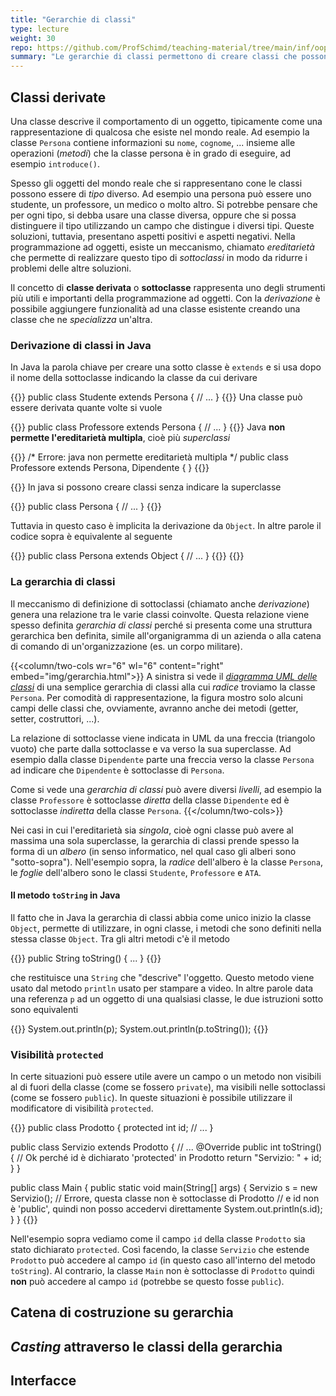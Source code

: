 ```yaml
---
title: "Gerarchie di classi"
type: lecture
weight: 30
repo: https://github.com/ProfSchimd/teaching-material/tree/main/inf/oop
summary: "Le gerarchie di classi permettono di creare classi che possono cambiare ed adattare il loro comportamento secondo le esigenze."
---
```


## Classi derivate
Una classe descrive il comportamento di un oggetto, tipicamente come una rappresentazione di
qualcosa che esiste nel mondo reale. Ad esempio la classe `Persona` contiene informazioni su
`nome`, `cognome`, ... insieme alle operazioni (*metodi*) che la classe persona è in grado
di eseguire, ad esempio `introduce()`.

Spesso gli oggetti del mondo reale che si rappresentano cone le classi possono essere di *tipo*
diverso. Ad esempio una persona può essere uno studente, un professore, un medico o molto altro.
Si potrebbe pensare che per ogni tipo, si debba usare una classe diversa, oppure che si possa
distinguere il tipo utilizzando un campo che distingue i diversi tipi. Queste soluzioni, tuttavia,
presentano aspetti positivi e aspetti negativi. Nella programmazione ad oggetti, esiste un
meccanismo, chiamato *ereditarietà* che permette di realizzare questo tipo di *sottoclassi* in
modo da ridurre i problemi delle altre soluzioni.

Il concetto di **classe derivata** o **sottoclasse** rappresenta uno degli strumenti più utili
e importanti della programmazione ad oggetti. Con la *derivazione* è possibile aggiungere
funzionalità ad una classe esistente creando una classe che ne *specializza* un'altra.

### Derivazione di classi in Java
In Java la parola chiave per creare una sotto classe è `extends` e si usa dopo il nome della
sottoclasse indicando la classe da cui derivare

{{<highlight java>}}
public class Studente extends Persona {
    // ...
}
{{</highlight>}}
Una classe può essere derivata quante volte si vuole

{{<highlight Java>}}
public class Professore extends Persona {
    // ...
}
{{</highlight>}}
Java **non permette l'ereditarietà multipla**, cioè più *superclassi*

{{<highlight java>}}
/* Errore: java non permette ereditarietà multipla */
public class Professore extends Persona, Dipendente {
}
{{</highlight>}}

{{<attention>}}
In java si possono creare classi senza indicare la superclasse

{{<highlight java>}}
public class Persona {
    // ...
}
{{</highlight>}}

Tuttavia in questo caso è implicita la derivazione da `Object`. In altre parole
il codice sopra è equivalente al seguente

{{<highlight java>}}
public class Persona extends Object {
    // ...
}
{{</highlight>}}
{{</attention>}}

### La **gerarchia** di classi
Il meccanismo di definizione di sottoclassi (chiamato anche *derivazione*) genera una
relazione tra le varie classi coinvolte. Questa relazione viene spesso definita
*gerarchia di classi* perché si presenta come una struttura gerarchica ben definita,
simile all'organigramma di un azienda o alla catena di comando di un'organizzazione
(es. un corpo militare). 

{{<column/two-cols wr="6" wl="6" content="right" embed="img/gerarchia.html">}}
A sinistra si vede il [*diagramma UML delle classi*]() di una semplice gerarchia
di classi alla cui *radice* troviamo la classe `Persona`. Per comodità di rappresentazione,
la figura mostro solo alcuni campi delle classi che, ovviamente, avranno anche dei
metodi (getter, setter, costruttori, ...).

La relazione di sottoclasse viene indicata in UML da una freccia (triangolo vuoto) che
parte dalla sottoclasse e va verso la sua superclasse. Ad esempio dalla classe `Dipendente`
parte una freccia verso la classe `Persona` ad indicare che `Dipendente` è sottoclasse di
`Persona`.

Come si vede una *gerarchia di classi* può avere diversi *livelli*, ad esempio la classe
`Professore` è sottoclasse *diretta* della classe `Dipendente` ed è sottoclasse *indiretta*
della classe `Persona`.
{{</column/two-cols>}}

Nei casi in cui l'ereditarietà sia *singola*, cioè ogni classe può avere al massima una
sola superclasse, la gerarchia di classi prende spesso la forma di un *albero* (in senso
informatico, nel qual caso gli alberi sono "sotto-sopra"). Nell'esempio sopra, la *radice*
dell'albero è la classe `Persona`, le *foglie* dell'albero sono le classi `Studente`,
`Professore` e `ATA`.

#### Il metodo `toString` in Java
Il fatto che in Java la gerarchia di classi abbia come unico inizio la classe `Object`,
permette di utilizzare, in ogni classe, i metodi che sono definiti nella stessa classe
`Object`. Tra gli altri metodi c'è il metodo

{{<highlight java>}}
public String toString() { ... }
{{</highlight>}}

che restituisce una `String` che "descrive" l'oggetto. Questo metodo viene usato dal
metodo `println` usato per stampare a video. In altre parole data una referenza `p`
ad un oggetto di una qualsiasi classe, le due istruzioni sotto sono equivalenti

{{<highlight java>}}
System.out.println(p);
System.out.println(p.toString());
{{</highlight>}}

### Visibilità `protected`
In certe situazioni può essere utile avere un campo o un metodo non visibili al di
fuori della classe (come se fossero `private`), ma visibili nelle sottoclassi (come
se fossero `public`). In queste situazioni è possibile utilizzare il modificatore di
visibilità `protected`.

{{<highlight java>}}
public class Prodotto {
    protected int id;
    // ...
}

public class Servizio extends Prodotto {
    // ...
    @Override
    public int toString() {
        // Ok perché id è dichiarato 'protected' in Prodotto
        return "Servizio: " + id;
    }
}

public class Main {
    public static void main(String[] args) {
        Servizio s = new Servizio();
        // Errore, questa classe non è sottoclasse di Prodotto
        // e id non è 'public', quindi non posso accedervi direttamente
        System.out.println(s.id);
    }
}
{{</highlight>}}

Nell'esempio sopra vediamo come il campo `id` della classe `Prodotto` sia stato
dichiarato `protected`. Così facendo, la classe `Servizio` che estende `Prodotto`
può accedere al campo `id` (in questo caso all'interno del metodo `toString`).
Al contrario, la classe `Main` non è sottoclasse di `Prodotto` quindi **non**
può accedere al campo `id` (potrebbe se questo fosse `public`).

## Catena di costruzione su gerarchia

## *Casting* attraverso le classi della gerarchia



## Interfacce